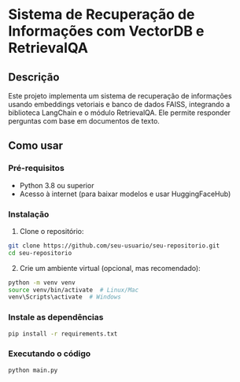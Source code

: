 # Sistema de Recuperação de Informações com VectorDB e RetrievalQA

## Descrição

Este projeto implementa um sistema de recuperação de informações usando embeddings vetoriais e banco de dados FAISS, integrando a biblioteca LangChain e o módulo RetrievalQA. Ele permite responder perguntas com base em documentos de texto.

## Como usar

### Pré-requisitos

- Python 3.8 ou superior
- Acesso à internet (para baixar modelos e usar HuggingFaceHub)

### Instalação

1. Clone o repositório:

```bash
git clone https://github.com/seu-usuario/seu-repositorio.git
cd seu-repositorio
```
2. Crie um ambiente virtual (opcional, mas recomendado):

```bash
python -m venv venv
source venv/bin/activate  # Linux/Mac
venv\Scripts\activate  # Windows
```

### Instale as dependências
```bash
pip install -r requirements.txt
```

### Executando o código
```
python main.py
```